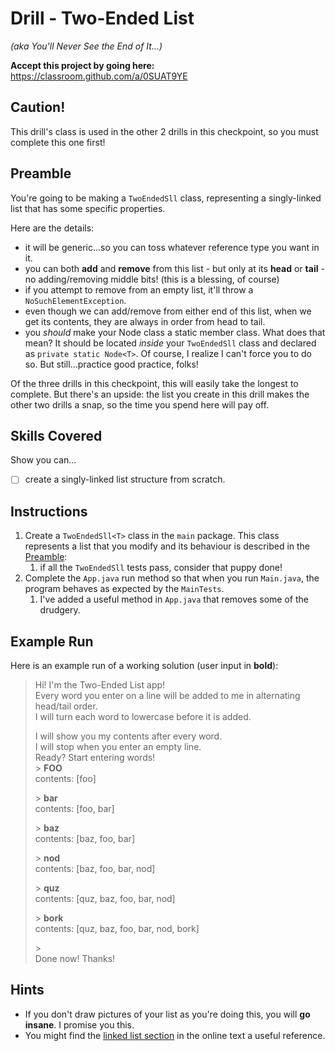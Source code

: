 # Drill - Two-Ended List

_(aka You'll Never See the End of It...)_


**Accept this project by going here:** https://classroom.github.com/a/0SUAT9YE

## Caution!

This drill's class is used in the other 2 drills in this checkpoint, so you must complete this one first!

## Preamble

You're going to be making a `TwoEndedSll` class, representing a singly-linked list that has some specific properties.

Here are the details:

- it will be generic...so you can toss whatever reference type you want in it.
- you can both **add** and **remove** from this list - but only at its **head** or **tail** - no adding/removing middle bits! (this is a blessing, of course)
- if you attempt to remove from an empty list, it'll throw a `NoSuchElementException`.
- even though we can add/remove from either end of this list, when we get its contents, they are always in order from head to tail.
- you _should_ make your Node class a static member class. What does that mean? It should be located _inside_ your `TwoEndedSll` class and declared as `private static Node<T>`. Of course, I realize I can't force you to do so. But still...practice good practice, folks!

Of the three drills in this checkpoint, this will easily take the longest to complete. But there's an upside: the list you create in this drill makes the other two drills a snap, so the time you spend here will pay off.


## Skills Covered

Show you can...

- [ ] create a singly-linked list structure from scratch.


## Instructions

1. Create a `TwoEndedSll<T>` class in the `main` package. This class represents a list that you modify and its behaviour is described in the [Preamble](#preamble):
   1. if all the `TwoEndedSll` tests pass, consider that puppy done!
2. Complete the `App.java` run method so that when you run `Main.java`, the program behaves as expected by the `MainTests`.  
     1. I've added a useful method in `App.java` that removes some of the drudgery.


## Example Run

Here is an example run of a working solution (user input in **bold**):

> Hi! I'm the Two-Ended List app!  
Every word you enter on a line will be added to me in alternating head/tail order.  
I will turn each word to lowercase before it is added.  
>  
> I will show you my contents after every word.  
I will stop when you enter an empty line.  
Ready? Start entering words!  
> \> **FOO**  
contents: [foo]  
>  
> \> **bar**  
contents: [foo, bar]
>  
> \> **baz**  
contents: [baz, foo, bar]
>  
> \> **nod**  
contents: [baz, foo, bar, nod]
>  
> \> **quz**  
contents: [quz, baz, foo, bar, nod]
>  
> \> **bork**  
contents: [quz, baz, foo, bar, nod, bork]
>  
> \>   
Done now! Thanks!


## Hints

- If you don't draw pictures of your list as you're doing this, you will **go insane**. I promise you this.
- You might find the [linked list section](http://opendatastructures.org/ods-java/3_Linked_Lists.html) in the online text a useful reference. 